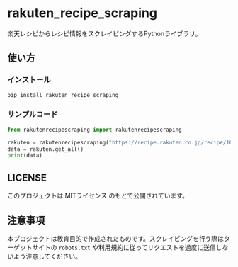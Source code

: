 # rakuten_recipe_scraping

楽天レシピからレシピ情報をスクレイピングするPythonライブラリ。

## 使い方

### インストール

```bash
pip install rakuten_recipe_scraping
```

### サンプルコード

```python
from rakutenrecipescraping import rakutenrecipescraping

rakuten = rakutenrecipescraping("https://recipe.rakuten.co.jp/recipe/1000000000/")
data = rakuten.get_all()
print(data)
```

## LICENSE

このプロジェクトは MITライセンス のもとで公開されています。

## 注意事項

本プロジェクトは教育目的で作成されたものです。スクレイピングを行う際はターゲットサイトの `robots.txt` や利用規約に従ってリクエストを過度に送信しないよう注意してください。